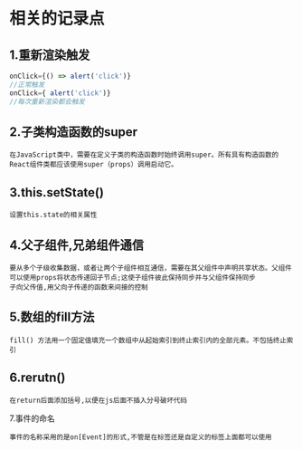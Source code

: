 相关的记录点
===
1.重新渲染触发
---
```javascript
onClick={() => alert('click')}
//正常触发
onClick={ alert('click')}
//每次重新渲染都会触发
```
2.子类构造函数的super
---
```
在JavaScript类中，需要在定义子类的构造函数时始终调用super。所有具有构造函数的React组件类都应该使用super（props）调用启动它。
```
3.this.setState() 
---
```
设置this.state的相关属性
```
4.父子组件,兄弟组件通信
---
```
要从多个子级收集数据，或者让两个子组件相互通信，需要在其父组件中声明共享状态。父组件可以使用props将状态传递回子节点;这使子组件彼此保持同步并与父组件保持同步
子向父传值,用父向子传递的函数来间接的控制
```
5.数组的fill方法
---
```
fill() 方法用一个固定值填充一个数组中从起始索引到终止索引内的全部元素。不包括终止索引
```
6.rerutn()
---
```
在return后面添加括号,以便在js后面不插入分号破坏代码
```
7.事件的命名
```
事件的名称采用的是on[Event]的形式,不管是在标签还是自定义的标签上面都可以使用
```
